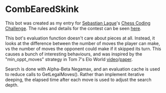 # CombEaredSkink
This bot was created as my entry for [Sebastian Lague](https://github.com/SebLague)'s [Chess Coding Challenge](https://youtu.be/iScy18pVR58).
The rules and details for the contest can be seen [here](https://github.com/SebLague/Chess-Challenge).

This bot's evaluation function doesn't care about pieces at all. Instead, it looks at the difference between the number of moves the player can make, vs the number of moves the opponent could make if it skipped its turn. This causes a bunch of interesting behaviours, and was inspired by the "min_oppt_moves" strategy in Tom 7's Elo World [video](https://www.youtube.com/watch?v=DpXy041BIlA)/[paper](http://tom7.org/chess/weak.pdf).

Search is done with Alpha-Beta Negamax, and an evaluation cache is used to reduce calls to GetLegalMoves(). Rather than implement iterative deeping, the elapsed time after each move is used to adjust the search depth.
